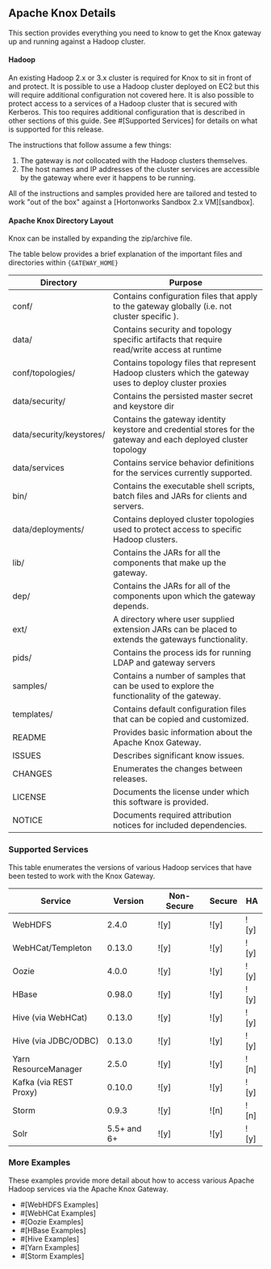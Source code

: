 <!---
   Licensed to the Apache Software Foundation (ASF) under one or more
   contributor license agreements.  See the NOTICE file distributed with
   this work for additional information regarding copyright ownership.
   The ASF licenses this file to You under the Apache License, Version 2.0
   (the "License"); you may not use this file except in compliance with
   the License.  You may obtain a copy of the License at

       https://www.apache.org/licenses/LICENSE-2.0

   Unless required by applicable law or agreed to in writing, software
   distributed under the License is distributed on an "AS IS" BASIS,
   WITHOUT WARRANTIES OR CONDITIONS OF ANY KIND, either express or implied.
   See the License for the specific language governing permissions and
   limitations under the License.
--->

## Apache Knox Details ##

This section provides everything you need to know to get the Knox gateway up and running against a Hadoop cluster.

#### Hadoop ####

An existing Hadoop 2.x or 3.x cluster is required for Knox to sit in front of and protect.
It is possible to use a Hadoop cluster deployed on EC2 but this will require additional configuration not covered here.
It is also possible to protect access to a services of a Hadoop cluster that is secured with Kerberos.
This too requires additional configuration that is described in other sections of this guide.
See #[Supported Services] for details on what is supported for this release.

The instructions that follow assume a few things:

1. The gateway is *not* collocated with the Hadoop clusters themselves.
2. The host names and IP addresses of the cluster services are accessible by the gateway where ever it happens to be running.

All of the instructions and samples provided here are tailored and tested to work "out of the box" against a [Hortonworks Sandbox 2.x VM][sandbox].


#### Apache Knox Directory Layout ####

Knox can be installed by expanding the zip/archive file.

The table below provides a brief explanation of the important files and directories within `{GATEWAY_HOME}`

| Directory                | Purpose |
| ------------------------ | ------- |
| conf/                    | Contains configuration files that apply to the gateway globally (i.e. not cluster specific ). |
| data/                    | Contains security and topology specific artifacts that require read/write access at runtime |
| conf/topologies/         | Contains topology files that represent Hadoop clusters which the gateway uses to deploy cluster proxies |
| data/security/           | Contains the persisted master secret and keystore dir |
| data/security/keystores/ | Contains the gateway identity keystore and credential stores for the gateway and each deployed cluster topology |
| data/services            | Contains service behavior definitions for the services currently supported. |
| bin/                     | Contains the executable shell scripts, batch files and JARs for clients and servers. |
| data/deployments/        | Contains deployed cluster topologies used to protect access to specific Hadoop clusters. |
| lib/                     | Contains the JARs for all the components that make up the gateway. |
| dep/                     | Contains the JARs for all of the components upon which the gateway depends. |
| ext/                     | A directory where user supplied extension JARs can be placed to extends the gateways functionality. |
| pids/                    | Contains the process ids for running LDAP and gateway servers |
| samples/                 | Contains a number of samples that can be used to explore the functionality of the gateway. |
| templates/               | Contains default configuration files that can be copied and customized. |
| README                   | Provides basic information about the Apache Knox Gateway. |
| ISSUES                   | Describes significant know issues. |
| CHANGES                  | Enumerates the changes between releases. |
| LICENSE                  | Documents the license under which this software is provided. |
| NOTICE                   | Documents required attribution notices for included dependencies. |


### Supported Services ###

This table enumerates the versions of various Hadoop services that have been tested to work with the Knox Gateway.

| Service                | Version     | Non-Secure  | Secure | HA |
| -----------------------|-------------|-------------|--------|----|
| WebHDFS                | 2.4.0       | ![y]        | ![y]   |![y]|
| WebHCat/Templeton      | 0.13.0      | ![y]        | ![y]   |![y]|
| Oozie                  | 4.0.0       | ![y]        | ![y]   |![y]|
| HBase                  | 0.98.0      | ![y]        | ![y]   |![y]|
| Hive (via WebHCat)     | 0.13.0      | ![y]        | ![y]   |![y]|
| Hive (via JDBC/ODBC)   | 0.13.0      | ![y]        | ![y]   |![y]|
| Yarn ResourceManager   | 2.5.0       | ![y]        | ![y]   |![n]|
| Kafka (via REST Proxy) | 0.10.0      | ![y]        | ![y]   |![y]|
| Storm                  | 0.9.3       | ![y]        | ![n]   |![n]|
| Solr                   | 5.5+ and 6+ | ![y]        | ![y]   |![y]|


### More Examples ###

These examples provide more detail about how to access various Apache Hadoop services via the Apache Knox Gateway.

* #[WebHDFS Examples]
* #[WebHCat Examples]
* #[Oozie Examples]
* #[HBase Examples]
* #[Hive Examples]
* #[Yarn Examples]
* #[Storm Examples]
